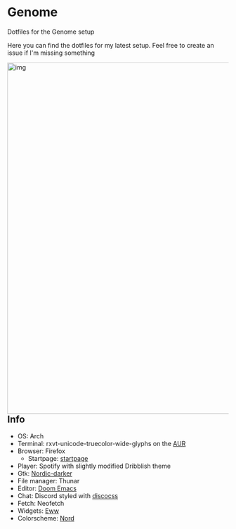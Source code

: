# Genome
Dotfiles for the Genome setup

Here you can find the dotfiles for my latest setup. Feel free to create an issue if I'm missing something

<img src="https://raw.githubusercontent.com/Barbarossa93/Genome/main/out.png" alt="img" align="right" width="800px">

## Info
- OS: Arch
- Terminal: rxvt-unicode-truecolor-wide-glyphs on the [AUR](https://aur.archlinux.org/packages/rxvt-unicode-truecolor-wide-glyphs/)
- Browser: Firefox
  - Startpage: [startpage](https://github.com/deepjyoti30/startpage)
- Player: Spotify with slightly modified Dribblish theme
- Gtk: [Nordic-darker](https://github.com/EliverLara/Nordic)
- File manager: Thunar
- Editor: [Doom Emacs](https://github.com/hlissner/doom-emacs)
- Chat: Discord styled with [discocss](https://github.com/mlvzk/discocss)
- Fetch: Neofetch
- Widgets: [Eww](https://github.com/elkowar/eww)
- Colorscheme: [Nord](https://www.nordtheme.com/)
